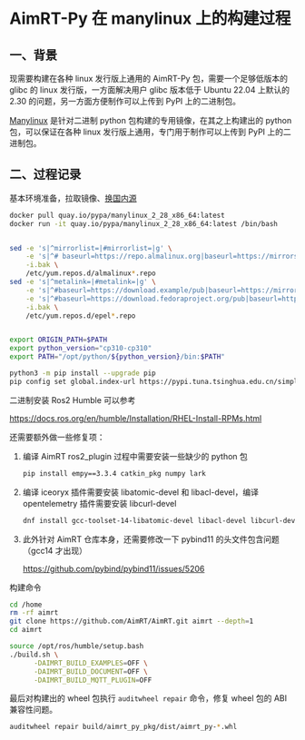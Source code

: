 # AimRT-Py 在 manylinux 上的构建过程

## 一、背景

现需要构建在各种 linux 发行版上通用的 AimRT-Py 包，需要一个足够低版本的 glibc 的 linux 发行版，一方面解决用户 glibc 版本低于 Ubuntu 22.04 上默认的 2.30 的问题，另一方面方便制作可以上传到 PyPI 上的二进制包。

[Manylinux](https://github.com/pypa/manylinux) 是针对二进制 python 包构建的专用镜像，在其之上构建出的 python 包，可以保证在各种 linux 发行版上通用，专门用于制作可以上传到 PyPI 上的二进制包。

## 二、过程记录

基本环境准备，拉取镜像、[换国内源](https://www.cnblogs.com/sysin/p/18256193)

```bash
docker pull quay.io/pypa/manylinux_2_28_x86_64:latest
docker run -it quay.io/pypa/manylinux_2_28_x86_64:latest /bin/bash


sed -e 's|^mirrorlist=|#mirrorlist=|g' \
    -e 's|^# baseurl=https://repo.almalinux.org|baseurl=https://mirrors.aliyun.com|g' \
    -i.bak \
    /etc/yum.repos.d/almalinux*.repo
sed -e 's|^metalink=|#metalink=|g' \
    -e 's|^#baseurl=https://download.example/pub|baseurl=https://mirrors.aliyun.com|g' \
    -e 's|^#baseurl=https://download.fedoraproject.org/pub|baseurl=https://mirrors.aliyun.com|g' \
    -i.bak \
    /etc/yum.repos.d/epel*.repo


export ORIGIN_PATH=$PATH
export python_version="cp310-cp310"
export PATH="/opt/python/${python_version}/bin:$PATH"

python3 -m pip install --upgrade pip
pip config set global.index-url https://pypi.tuna.tsinghua.edu.cn/simple
```



二进制安装 Ros2 Humble 可以参考

<https://docs.ros.org/en/humble/Installation/RHEL-Install-RPMs.html>



还需要额外做一些修复项：

1. 编译 AimRT ros2_plugin 过程中需要安装一些缺少的 python 包

    ```bash
    pip install empy==3.3.4 catkin_pkg numpy lark
    ```

2. 编译 iceoryx 插件需要安装 libatomic-devel 和 libacl-devel，编译 opentelemetry 插件需要安装 libcurl-devel

    ```bash
    dnf install gcc-toolset-14-libatomic-devel libacl-devel libcurl-devel
    ```

3. 此外针对 AimRT 仓库本身，还需要修改一下 pybind11 的头文件包含问题（gcc14 才出现）

    <https://github.com/pybind/pybind11/issues/5206>


构建命令

```bash
cd /home
rm -rf aimrt
git clone https://github.com/AimRT/AimRT.git aimrt --depth=1
cd aimrt

source /opt/ros/humble/setup.bash
./build.sh \
      -DAIMRT_BUILD_EXAMPLES=OFF \
      -DAIMRT_BUILD_DOCUMENT=OFF \
      -DAIMRT_BUILD_MQTT_PLUGIN=OFF
```

最后对构建出的 wheel 包执行 `auditwheel repair` 命令，修复 wheel 包的 ABI 兼容性问题。

```bash
auditwheel repair build/aimrt_py_pkg/dist/aimrt_py-*.whl
```


